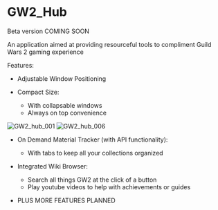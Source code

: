 # GW2_Hub

Beta version COMING SOON

An application aimed at providing resourceful tools to compliment Guild Wars 2 gaming experience 

Features:

- Adjustable Window Positioning

- Compact Size:
    - With collapsable windows
    - Always on top convenience 

![GW2_hub_001](https://user-images.githubusercontent.com/54217603/118724731-f5e50280-b7fc-11eb-974e-635152b031a0.png)
![GW2_hub_006](https://user-images.githubusercontent.com/54217603/118724741-f7aec600-b7fc-11eb-85b3-5f5b60eb04ff.png)


- On Demand Material Tracker (with API functionality):
    - With tabs to keep all your collections organized


- Integrated Wiki Browser:
    - Search all things GW2 at the click of a button
    - Play youtube videos to help with achievements or guides



- PLUS MORE FEATURES PLANNED
